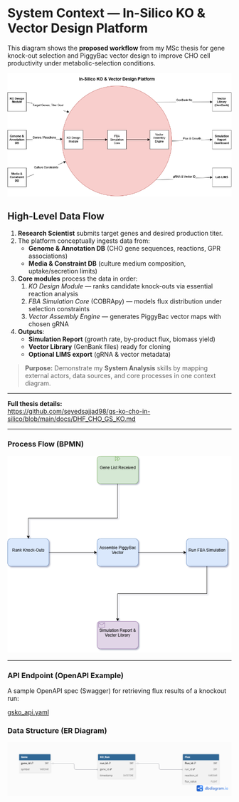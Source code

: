 # System Context — In-Silico KO & Vector Design Platform

This diagram shows the **proposed workflow** from my MSc thesis for gene knock-out selection and PiggyBac vector design to improve CHO cell productivity under metabolic-selection conditions.

![Context Diagram](./context_diagram.png)

## High-Level Data Flow

1. **Research Scientist** submits target genes and desired production titer.  
2. The platform conceptually ingests data from:  
   - **Genome & Annotation DB** (CHO gene sequences, reactions, GPR associations)  
   - **Media & Constraint DB** (culture medium composition, uptake/secretion limits)  
3. **Core modules** process the data in order:  
   1. _KO Design Module_ — ranks candidate knock-outs via essential reaction analysis  
   2. _FBA Simulation Core_ (COBRApy) — models flux distribution under selection constraints  
   3. _Vector Assembly Engine_ — generates PiggyBac vector maps with chosen gRNA  
4. **Outputs**:  
   - **Simulation Report** (growth rate, by-product flux, biomass yield)  
   - **Vector Library** (GenBank files) ready for cloning  
   - **Optional LIMS export** (gRNA & vector metadata)

> **Purpose:** Demonstrate my **System Analysis** skills by mapping external actors, data sources, and core processes in one context diagram.

---

**Full thesis details:**  
https://github.com/seyedsajjad98/gs-ko-cho-in-silico/blob/main/docs/DHF_CHO_GS_KO.md  

---

### Process Flow (BPMN)

![BPMN Diagram](./pipeline_bpmn.png)

---

### API Endpoint (OpenAPI Example)

A sample OpenAPI spec (Swagger) for retrieving flux results of a knockout run:

[gsko_api.yaml](./gsko_api.yaml)

### Data Structure (ER Diagram)

![ER Diagram](./er_diagram.png)


